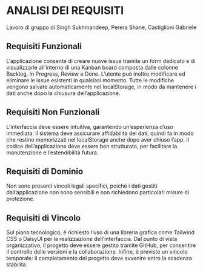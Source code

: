 ﻿# ANALISI DEI REQUISITI
Lavoro di gruppo di Singh Sukhmandeep, Perera Shane, Castiglioni Gabriele

 
## Requisiti Funzionali 
L’applicazione consente di creare nuove issue tramite un form dedicato e di visualizzarle all’interno di una Kanban board composta dalle colonne Backlog, In Progress, Review e Done. L’utente può inoltre modificare ed eliminare le issue esistenti in qualsiasi momento. Tutte le modifiche vengono salvate automaticamente nel localStorage, in modo da mantenere i dati anche dopo la chiusura dell’applicazione. 


## Requisiti Non Funzionali
 L’interfaccia deve essere intuitiva, garantendo un’esperienza d’uso immediata. Il sistema deve assicurare affidabilità dei dati, quindi fa in modo che restino memorizzati nel localStorage anche dopo aver chiuso l’app. Il codice dell’applicazione deve essere ben strutturato, per facilitare la manutenzione e l’estendibilità futura. 
 
## Requisiti di Dominio
 Non sono presenti vincoli legali specifici, poiché i dati gestiti dall’applicazione non sono sensibili e non richiedono particolari misure di protezione. 

## Requisiti di Vincolo 
Sul piano tecnologico, è richiesto l’uso di una libreria grafica come Tailwind CSS o DaisyUI per la realizzazione dell’interfaccia. Dal punto di vista organizzativo, il progetto deve essere gestito tramite GitHub, per consentire il controllo delle versioni e la collaborazione. Infine, è previsto un vincolo temporale: il completamento del progetto deve avvenire entro la scadenza stabilita.
